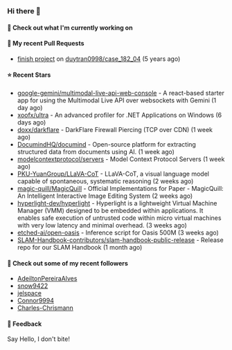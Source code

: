 ### Hi there 👋

#### 👷 Check out what I'm currently working on

#### 🔨 My recent Pull Requests

- [finish project](https://github.com/duytran0998/case_182_04/pull/1) on [duytran0998/case_182_04](https://github.com/duytran0998/case_182_04) (5 years ago)

#### ⭐ Recent Stars

- [google-gemini/multimodal-live-api-web-console](https://github.com/google-gemini/multimodal-live-api-web-console) - A react-based starter app for using the Multimodal Live API over websockets with Gemini (1 day ago)
- [xoofx/ultra](https://github.com/xoofx/ultra) - An advanced profiler for .NET Applications on Windows (6 days ago)
- [doxx/darkflare](https://github.com/doxx/darkflare) - DarkFlare Firewall Piercing (TCP over CDN) (1 week ago)
- [DocumindHQ/documind](https://github.com/DocumindHQ/documind) - Open-source platform for extracting structured data from documents using AI. (1 week ago)
- [modelcontextprotocol/servers](https://github.com/modelcontextprotocol/servers) - Model Context Protocol Servers (1 week ago)
- [PKU-YuanGroup/LLaVA-CoT](https://github.com/PKU-YuanGroup/LLaVA-CoT) - LLaVA-CoT, a visual language model capable of spontaneous, systematic reasoning (2 weeks ago)
- [magic-quill/MagicQuill](https://github.com/magic-quill/MagicQuill) - Official Implementations for Paper - MagicQuill: An Intelligent Interactive Image Editing System (2 weeks ago)
- [hyperlight-dev/hyperlight](https://github.com/hyperlight-dev/hyperlight) - Hyperlight is a lightweight Virtual Machine Manager (VMM) designed to be embedded within applications. It enables safe execution of untrusted code within micro virtual machines with very low latency and minimal overhead. (3 weeks ago)
- [etched-ai/open-oasis](https://github.com/etched-ai/open-oasis) - Inference script for Oasis 500M (3 weeks ago)
- [SLAM-Handbook-contributors/slam-handbook-public-release](https://github.com/SLAM-Handbook-contributors/slam-handbook-public-release) - Release repo for our SLAM Handbook (1 month ago)

#### 👯 Check out some of my recent followers

- [AdeiltonPereiraAlves](https://github.com/AdeiltonPereiraAlves)
- [snow9422](https://github.com/snow9422)
- [jelspace](https://github.com/jelspace)
- [Connor9994](https://github.com/Connor9994)
- [Charles-Chrismann](https://github.com/Charles-Chrismann)

#### 💬 Feedback

Say Hello, I don't bite!